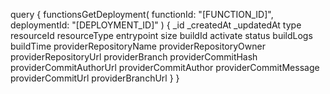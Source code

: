 query {
    functionsGetDeployment(
        functionId: "[FUNCTION_ID]",
        deploymentId: "[DEPLOYMENT_ID]"
    ) {
        _id
        _createdAt
        _updatedAt
        type
        resourceId
        resourceType
        entrypoint
        size
        buildId
        activate
        status
        buildLogs
        buildTime
        providerRepositoryName
        providerRepositoryOwner
        providerRepositoryUrl
        providerBranch
        providerCommitHash
        providerCommitAuthorUrl
        providerCommitAuthor
        providerCommitMessage
        providerCommitUrl
        providerBranchUrl
    }
}
